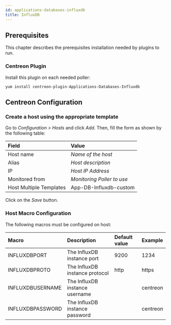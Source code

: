 ```yaml
---
id: applications-databases-influxdb
title: InfluxDB
---
```


## Prerequisites

This chapter describes the prerequisites installation needed by plugins to run.

### Centreon Plugin

Install this plugin on each needed poller:

``` shell
yum install centreon-plugin-Applications-Databases-Influxdb
```

## Centreon Configuration

### Create a host using the appropriate template

Go to *Configuration \> Hosts* and click *Add*. Then, fill the form as shown by
the following table:

| Field                   | Value                      |
| :---------------------- | :------------------------- |
| Host name               | *Name of the host*         |
| Alias                   | *Host description*         |
| IP                      | *Host IP Address*          |
| Monitored from          | *Monitoring Poller to use* |
| Host Multiple Templates | App-DB-Influxdb-custom     |

Click on the *Save* button.

### Host Macro Configuration

The following macros must be configured on host:

| Macro            | Description                    | Default value | Example  |
| :--------------- | :----------------------------- | :------------ | :------- |
| INFLUXDBPORT     | The InfluxDB instance port     | 9200          | 1234     |
| INFLUXDBPROTO    | The InfluxDB instance protocol | http          | https    |
| INFLUXDBUSERNAME | The InfluxDB instance username |               | centreon |
| INFLUXDBPASSWORD | The InfluxDB instance password |               | centreon |
